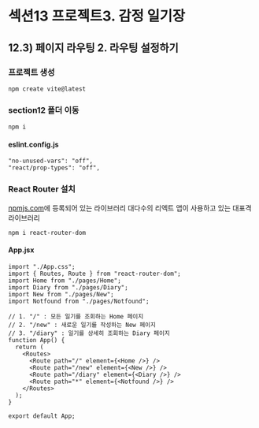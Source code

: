 # 섹션13 프로젝트3. 감정 일기장

## 12.3) 페이지 라우팅 2. 라우팅 설정하기

### 프로젝트 생성
```
npm create vite@latest
```

### section12 폴더 이동
```
npm i
```

#### eslint.config.js
```
"no-unused-vars": "off",
"react/prop-types": "off",
```

### React Router 설치

[npmjs.com](https://npmjs.com)에 등록되어 있는 라이브러리
대다수의 리엑트 앱이 사용하고 있는 대표격 라이브러리

```
npm i react-router-dom
```

#### App.jsx
```
import "./App.css";
import { Routes, Route } from "react-router-dom";
import Home from "./pages/Home";
import Diary from "./pages/Diary";
import New from "./pages/New";
import Notfound from "./pages/Notfound";

// 1. "/" : 모든 일기를 조회하는 Home 페이지
// 2. "/new" : 새로운 일기를 작성하는 New 페이지
// 3. "/diary" : 일기를 상세히 조회하는 Diary 페이지
function App() {
  return (
    <Routes>
      <Route path="/" element={<Home />} />
      <Route path="/new" element={<New />} />
      <Route path="/diary" element={<Diary />} />
      <Route path="*" element={<Notfound />} />
    </Routes>
  );
}

export default App;

```
